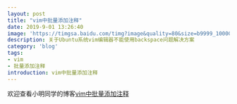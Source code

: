 ```yaml
---
layout: post
title: "vim中批量添加注释"
date: 2019-9-01 13:26:40
image: 'https://timgsa.baidu.com/timg?image&quality=80&size=b9999_10000&sec=1567052365369&di=0312ebcfd4ff246fbd6d05167d0028b0&imgtype=0&src=http%3A%2F%2Fstatic.open-open.com%2Fnews%2FuploadImg%2F20150930%2F20150930102200_733.png'
description: 关于Ubuntu系统vim编辑器不能使用backspace问题解决方案
category: 'blog'
tags:
- vim
- 批量添加注释
introduction: vim中批量添加注释
---
```


欢迎查看小明同学的博客[vim中批量添加注释](https://victorfengming.github.io/2019/08/vim-g/)




